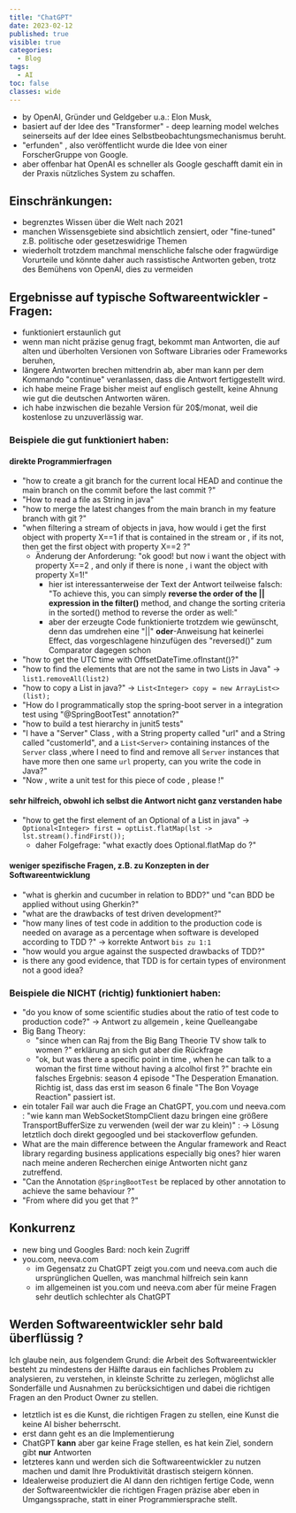 ```yaml
---
title: "ChatGPT"
date: 2023-02-12
published: true
visible: true
categories:
  - Blog
tags:
  - AI
toc: false
classes: wide
---
```


* by OpenAI, Gründer und Geldgeber u.a.: Elon Musk, 
* basiert auf der Idee des "Transformer" - deep learning model welches seinerseits auf der Idee eines Selbstbeobachtungsmechanismus beruht. 
* "erfunden" , also veröffentlicht wurde die Idee von einer ForscherGruppe von Google.
* aber offenbar hat OpenAI es schneller als Google geschafft damit ein in der Praxis nützliches System zu schaffen.

## Einschränkungen:
* begrenztes Wissen über die Welt nach 2021 
* manchen Wissensgebiete sind absichtlich zensiert, oder "fine-tuned"  z.B. politische  oder gesetzeswidrige Themen
* wiederholt trotzdem manchmal menschliche falsche oder fragwürdige Vorurteile und könnte daher auch rassistische Antworten geben, trotz des Bemühens von OpenAI, dies zu vermeiden 

## Ergebnisse auf typische Softwareentwickler - Fragen: 
* funktioniert erstaunlich gut
* wenn man nicht präzise genug fragt, bekommt man Antworten, die auf alten und überholten Versionen von Software Libraries oder Frameworks beruhen,
* längere Antworten brechen mittendrin ab, aber man kann per dem Kommando "continue" veranlassen, dass die Antwort fertiggestellt wird.
* ich habe meine Frage bisher meist auf englisch gestellt, keine Ahnung wie gut die deutschen Antworten wären. 
* ich habe inzwischen die bezahle Version für 20$/monat, weil die kostenlose zu unzuverlässig war.
### Beispiele die gut funktioniert haben:
#### direkte Programmierfragen
* "how to create a git branch for the current local HEAD and continue the main branch on the commit before the last commit ?"
* "How to read a file as String in java"
* "how to merge the latest changes from the main branch in my feature branch with git ?"
* "when filtering a stream of objects in java, how would i get the first object with property X==1 if that is contained in the stream or , if its not, then get the first object with property X==2 ?"
    * Änderung der Anforderung: "ok good! but now i want the object with property X==2 , and only if there is none , i want the object with property X=1!" 
      * hier ist interessanterweise der Text der Antwort teilweise falsch: "To achieve this, you can simply **reverse the order of the \|\| expression in the filter()** method, and change the sorting criteria in the sorted() method to reverse the order as well:" 
      * aber der erzeugte Code funktionierte trotzdem wie gewünscht, denn das umdrehen eine "\|\|" **oder**-Anweisung hat keinerlei Effect, das vorgeschlagene hinzufügen des "reversed()" zum Comparator dagegen schon
* "how to get the UTC time with OffsetDateTime.ofInstant()?" 
* "how to find the elements that are not the same in two Lists in Java"  -> `list1.removeAll(list2)`
* "how to copy a List in java?" -> `List<Integer> copy = new ArrayList<>(list);`
* "How do I programmatically stop the spring-boot server in a integration test using "@SpringBootTest" annotation?"
* "how to build a test hierarchy in junit5 tests"
* "I have a "Server" Class , with a String property called "url" and a String called "customerId", and a `List<Server>` containing instances of the `Server` class ,where I need to find and remove all `Server` instances that have more then one same `url` property, can you write the code in Java?"
* "Now , write a unit test for this piece of code , please !"

#### sehr hilfreich, obwohl ich selbst die Antwort nicht ganz verstanden habe
* "how to get the first element of an Optional of a List in java" -> `Optional<Integer> first = optList.flatMap(lst -> lst.stream().findFirst());`
    * daher Folgefrage: "what exactly does Optional.flatMap do ?"

#### weniger spezifische Fragen, z.B.  zu Konzepten in der Softwareentwicklung
* "what is gherkin and cucumber in relation to BDD?" und "can BDD be applied without using Gherkin?" 
* "what are the drawbacks of test driven development?"
* "how many lines of test code in addition to the production code is needed on avarage as a percentage when software is developed according to TDD ?" -> korrekte Antwort `bis zu 1:1`
* "how would you argue against the suspected drawbacks of TDD?"
* is there any good evidence, that TDD is for certain types of environment not a good idea?



### Beispiele die NICHT (richtig) funktioniert haben:
* "do you know of some scientific studies about the ratio of test code to production code?" -> Antwort zu allgemein , keine Quelleangabe
* Big Bang Theory: 
    * "since when can Raj from the Big Bang Theorie TV show talk to women ?" erklärung an sich gut aber die Rückfrage
    * "ok, but was there a specific point in time , when he can talk to a woman the first time without having a alcolhol first ?" brachte ein falsches Ergebnis: season 4 episode "The Desperation Emanation. Richtig ist, dass das erst im season 6 finale "The Bon Voyage Reaction" passiert ist.
* ein totaler Fail war auch die Frage an ChatGPT, you.com und neeva.com  :  "wie kann man WebSocketStompClient dazu bringen eine größere TransportBufferSize zu verwenden (weil der war zu klein)" : -> Lösung letztlich doch direkt gegoogled und bei stackoverflow gefunden.
* What are the main difference between the Angular framework and React library regarding business applications especially big ones? hier waren nach meine anderen Recherchen einige Antworten nicht ganz zutreffend.
* "Can the Annotation `@SpringBootTest` be replaced by other annotation to achieve the same behaviour ?"
* "From where did you get that ?"


## Konkurrenz
* new bing und Googles Bard: noch kein Zugriff 
* you.com, neeva.com
  * im Gegensatz zu ChatGPT zeigt you.com und neeva.com auch die ursprünglichen Quellen, was manchmal hilfreich sein kann 
  * im allgemeinen ist you.com und neeva.com aber für meine Fragen sehr deutlich schlechter als ChatGPT

## Werden Softwareentwickler sehr bald überflüssig ?
Ich glaube nein, aus folgendem Grund:
die Arbeit des Softwareentwickler besteht zu mindestens der Hälfte daraus ein fachliches Problem zu analysieren, zu verstehen, in kleinste Schritte zu zerlegen, möglichst alle Sonderfälle und Ausnahmen zu berücksichtigen und dabei die richtigen Fragen an den Product Owner zu stellen.

* letztlich ist es die Kunst, die richtigen Fragen zu stellen, eine Kunst die keine AI bisher beherrscht.
* erst dann geht es an die Implementierung
* ChatGPT **kann** aber gar keine Frage stellen, es hat kein Ziel, sondern gibt **nur** Antworten
* letzteres kann und werden sich die Softwareentwickler zu nutzen machen und damit Ihre Produktivität drastisch steigern können. 
* Idealerweise produziert die AI dann den richtigen fertige Code, wenn der Softwareentwickler die richtigen Fragen präzise aber eben in Umgangssprache, statt in einer Programmiersprache stellt.



